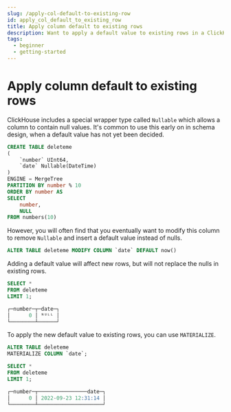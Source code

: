 ```yaml
---
slug: /apply-col-default-to-existing-row
id: apply_col_default_to_existing_row
title: Apply column default to existing rows
description: Want to apply a default value to existing rows in a ClickHouse table column? Here's how to do that with MATERIALIZE.
tags:
  - beginner
  - getting-started
---
```


# Apply column default to existing rows

ClickHouse includes a special wrapper type called `Nullable` which allows a column to contain null values. It's common to use this early on in schema design, when a default value has not yet been decided. 

```sql
CREATE TABLE deleteme
(
    `number` UInt64,
    `date` Nullable(DateTime)
)
ENGINE = MergeTree
PARTITION BY number % 10
ORDER BY number AS
SELECT
    number,
    NULL
FROM numbers(10)
```

However, you will often find that you eventually want to modify this column to remove `Nullable` and insert a default value instead of nulls.

```sql
ALTER TABLE deleteme MODIFY COLUMN `date` DEFAULT now()
```

Adding a default value will affect new rows, but will not replace the nulls in existing rows.

```sql
SELECT *
FROM deleteme
LIMIT 1;

┌─number─┬─date─┐
│      0 │ ᴺᵁᴸᴸ │
└────────┴──────┘
```

To apply the new default value to existing rows, you can use `MATERIALIZE`.

```sql
ALTER TABLE deleteme
MATERIALIZE COLUMN `date`;

SELECT *
FROM deleteme
LIMIT 1;

┌─number─┬────────────────date─┐
│      0 │ 2022-09-23 12:31:14 │
└────────┴─────────────────────┘
```